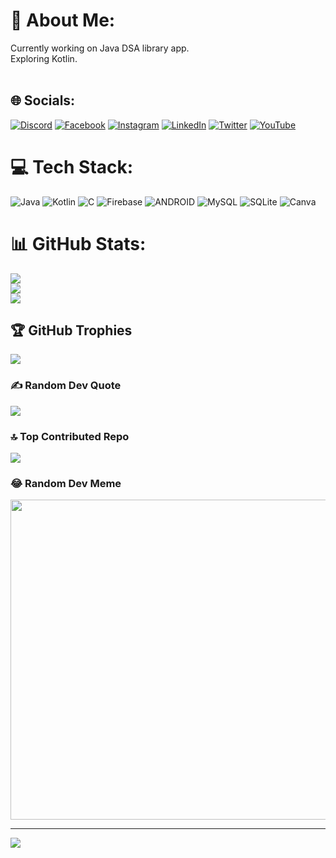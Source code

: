 # 💫 About Me:
Currently working on Java DSA library app.<br>Exploring Kotlin.<br><br>


## 🌐 Socials:
[![Discord](https://img.shields.io/badge/Discord-%237289DA.svg?logo=discord&logoColor=white)](https://discord.gg/anuragaffection) [![Facebook](https://img.shields.io/badge/Facebook-%231877F2.svg?logo=Facebook&logoColor=white)](https://facebook.com/anuragaffectionn) [![Instagram](https://img.shields.io/badge/Instagram-%23E4405F.svg?logo=Instagram&logoColor=white)](https://instagram.com/anurag.affection) [![LinkedIn](https://img.shields.io/badge/LinkedIn-%230077B5.svg?logo=linkedin&logoColor=white)](https://linkedin.com/in/anuragaffection) [![Twitter](https://img.shields.io/badge/Twitter-%231DA1F2.svg?logo=Twitter&logoColor=white)](https://twitter.com/anuragaffectn) [![YouTube](https://img.shields.io/badge/YouTube-%23FF0000.svg?logo=YouTube&logoColor=white)](https://youtube.com/@anuragaffection) 

# 💻 Tech Stack:
![Java](https://img.shields.io/badge/java-%23ED8B00.svg?style=for-the-badge&logo=java&logoColor=white) ![Kotlin](https://img.shields.io/badge/kotlin-%230095D5.svg?style=for-the-badge&logo=kotlin&logoColor=white) ![C](https://img.shields.io/badge/c-%2300599C.svg?style=for-the-badge&logo=c&logoColor=white) ![Firebase](https://img.shields.io/badge/firebase-%23039BE5.svg?style=for-the-badge&logo=firebase) ![ANDROID](https://img.shields.io/badge/android-%2320232a.svg?style=for-the-badge&logo=android&logoColor=%a4c639) ![MySQL](https://img.shields.io/badge/mysql-%2300f.svg?style=for-the-badge&logo=mysql&logoColor=white) ![SQLite](https://img.shields.io/badge/sqlite-%2307405e.svg?style=for-the-badge&logo=sqlite&logoColor=white) ![Canva](https://img.shields.io/badge/Canva-%2300C4CC.svg?style=for-the-badge&logo=Canva&logoColor=white)
# 📊 GitHub Stats:
![](https://github-readme-stats.vercel.app/api?username=anuragaffection&theme=dark&hide_border=false&include_all_commits=true&count_private=true)<br/>
![](https://github-readme-streak-stats.herokuapp.com/?user=anuragaffection&theme=dark&hide_border=false)<br/>
![](https://github-readme-stats.vercel.app/api/top-langs/?username=anuragaffection&theme=dark&hide_border=false&include_all_commits=true&count_private=true&layout=compact)

## 🏆 GitHub Trophies
![](https://github-profile-trophy.vercel.app/?username=anuragaffection&theme=matrix&no-frame=true&no-bg=false&margin-w=4)

### ✍️ Random Dev Quote
![](https://quotes-github-readme.vercel.app/api?type=horizontal&theme=radical)

### 🔝 Top Contributed Repo
![](https://github-contributor-stats.vercel.app/api?username=anuragaffection&limit=5&theme=dark&combine_all_yearly_contributions=true)

### 😂 Random Dev Meme
<img src="https://rm.up.railway.app/" width="512px"/>

---
[![](https://visitcount.itsvg.in/api?id=anuragaffection&icon=0&color=0)](https://visitcount.itsvg.in)

<!-- Proudly created with GPRM ( https://gprm.itsvg.in ) -->
